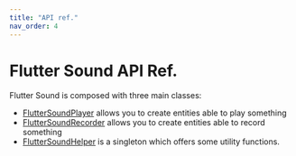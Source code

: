 ```yaml
---
title: "API ref."
nav_order: 4
---
```

# Flutter Sound API Ref.

Flutter Sound is composed with three main classes:

- [FlutterSoundPlayer](/api/public_flutter_sound_player/FlutterSoundPlayer-class.html) allows you to create entities able to play something
- [FlutterSoundRecorder](/api/public_flutter_sound_recorder/FlutterSoundRecorder-class.html) allows you to create entities able to record something
- [FlutterSoundHelper](/api/public_flutter_sound_helper/FlutterSoundHelper-class.html) is a singleton which offers some utility functions.
